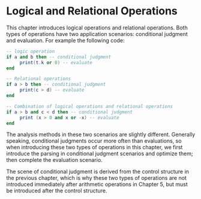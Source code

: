 # Logical and Relational Operations

This chapter introduces logical operations and relational operations. Both types of operations have two application scenarios: conditional judgment and evaluation. For example the following code:

```lua
-- logic operation
if a and b then -- conditional judgment
     print(t.k or 0) -- evaluate
end

-- Relational operations
if a > b then -- conditional judgment
     print(c > d) -- evaluate
end

-- Combination of logical operations and relational operations
if a > b and c < d then -- conditional judgment
     print (x > 0 and x or -x) -- evaluate
end
```

The analysis methods in these two scenarios are slightly different. Generally speaking, conditional judgments occur more often than evaluations, so when introducing these two types of operations in this chapter, we first introduce the parsing in conditional judgment scenarios and optimize them; then complete the evaluation scenario.

The scene of conditional judgment is derived from the control structure in the previous chapter, which is why these two types of operations are not introduced immediately after arithmetic operations in Chapter 5, but must be introduced after the control structure.